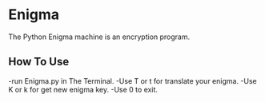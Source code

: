 # Enigma

The Python Enigma machine is an encryption program. 
## How To Use
-run Enigma.py in The Terminal.
-Use T or t for translate your enigma. 
-Use K or k for get new enigma key. 
-Use 0 to exit. 
